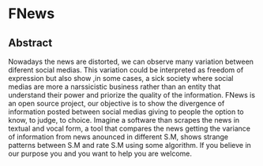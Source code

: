 # FNews
## Abstract
Nowadays the news are distorted, we can observe many variation between diferent social medias. This variation could be interpreted as freedom of expression but also show ,in some cases, a sick society where social medias are more a narssicistic business rather than an entity that understand their power and priorize the quality of the information.
FNews is an open source project, our objective is to show the divergence of information posted between social medias giving to people the option to know, to judge, to choice. Imagine a software than scrapes the news in textual and vocal form, a tool that  compares the news getting the variance of information from news anounced in different S.M, shows strange patterns between S.M and rate S.M using some algorithm. If you believe in our purpose you and you want to help you are welcome.  
